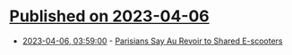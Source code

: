 # [Published on 2023-04-06](index.md)

* [2023-04-06, 03:59:00](https://soylentnews.org/article.pl?sid=23/04/05/042243&from=rss) - [Parisians Say Au Revoir to Shared E-scooters](https://soylentnews.org/article.pl?sid=23/04/05/042243&from=rss)
